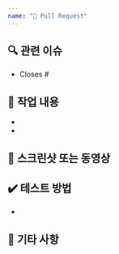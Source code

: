 ```yaml
---
name: "🚀 Pull Request"
---
```


## 🔍 관련 이슈
<!-- 관련된 이슈 번호를 적어주세요. (예: #123) -->
- Closes #

## 📝 작업 내용
<!-- 작업한 내용을 간략하게 설명해주세요. -->
- 
- 

## 📸 스크린샷 또는 동영상
<!-- 결과물을 확인할 수 있는 스크린샷이나 동영상을 첨부해주세요. -->

## ✔️ 테스트 방법
<!-- PR 내용을 테스트할 수 있는 방법을 구체적으로 설명해주세요. -->
- 

## 💬 기타 사항
<!-- 리뷰어에게 전달하고 싶은 내용이나 기타 참고 사항을 적어주세요. -->
